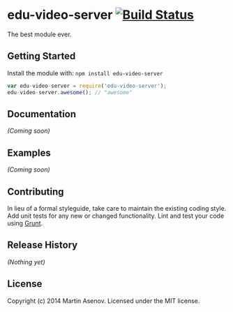 # edu-video-server [![Build Status](https://secure.travis-ci.org/asenovm/edu-video-server.png?branch=master)](http://travis-ci.org/asenovm/edu-video-server)

The best module ever.

## Getting Started
Install the module with: `npm install edu-video-server`

```javascript
var edu-video-server = require('edu-video-server');
edu-video-server.awesome(); // "awesome"
```

## Documentation
_(Coming soon)_

## Examples
_(Coming soon)_

## Contributing
In lieu of a formal styleguide, take care to maintain the existing coding style. Add unit tests for any new or changed functionality. Lint and test your code using [Grunt](http://gruntjs.com/).

## Release History
_(Nothing yet)_

## License
Copyright (c) 2014 Martin Asenov. Licensed under the MIT license.
